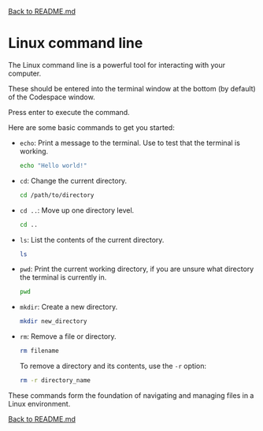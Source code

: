 [Back to README.md](../README.md)

# Linux command line

The Linux command line is a powerful tool for interacting with your computer. 

These should be entered into the terminal window at the bottom (by default) of the Codespace window.

Press enter to execute the command.

Here are some basic commands to get you started:

- `echo`: Print a message to the terminal. Use to test that the terminal is working.
    ```sh
    echo "Hello world!"
    ```

- `cd`: Change the current directory.
    ```sh
    cd /path/to/directory
    ```

- `cd ..`: Move up one directory level.
    ```sh
    cd ..
    ```

- `ls`: List the contents of the current directory.
    ```sh
    ls
    ```

- `pwd`: Print the current working directory, if you are unsure what directory the terminal is currently in.
    ```sh
    pwd
    ```

- `mkdir`: Create a new directory.
    ```sh
    mkdir new_directory
    ```

- `rm`: Remove a file or directory.
    ```sh
    rm filename
    ```
    To remove a directory and its contents, use the `-r` option:
    ```sh
    rm -r directory_name
    ```

These commands form the foundation of navigating and managing files in a Linux environment.


[Back to README.md](../README.md)
